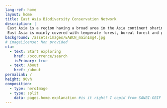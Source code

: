 ```yaml
---
lang-ref: home
layout: home
title: East Asia Biodiversity Conservation Network
description: |
 East Asia is a region having a broad area in the Asia continent sharing similar types of floras and faunas as well as cultural, historical backgrounds.
 East Asia is mainly covered with temperate forest, boreal forest and grassland.
background: /assets/images/EABCN_mainImg4.jpg
# imageLicense: Non provided
cta:
  - text: Start exploring
    href: /occurrence/search
    isPrimary: true
  - text: About
    href: /about
permalink: /
height: 90vh
composition:
  - type: heroImage
  - type: split
    data: pages.home.explanation #is it right? I copid from SANBI-GBIF
---
```

